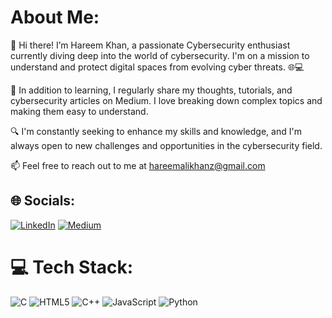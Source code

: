 

# About Me:
👋 Hi there! I’m Hareem Khan, a passionate Cybersecurity enthusiast currently diving deep into the world of cybersecurity. I'm on a mission to understand and protect digital spaces from evolving cyber threats. 🌐💻

📝 In addition to learning, I regularly share my thoughts, tutorials, and cybersecurity articles on Medium. I love breaking down complex topics and making them easy to understand.

🔍 I'm constantly seeking to enhance my skills and knowledge, and I'm always open to new challenges and opportunities in the cybersecurity field.

📫 Feel free to reach out to me at hareemalikhanz@gmail.com 

## 🌐 Socials:
[![LinkedIn](https://img.shields.io/badge/LinkedIn-%230077B5.svg?logo=linkedin&logoColor=white)](https://linkedin.com/in/hareemkhan123) [![Medium](https://img.shields.io/badge/Medium-12100E?logo=medium&logoColor=white)](https://medium.com/@@hareemalikhanz) 

# 💻 Tech Stack:
![C](https://img.shields.io/badge/c-%2300599C.svg?style=for-the-badge&logo=c&logoColor=white) ![HTML5](https://img.shields.io/badge/html5-%23E34F26.svg?style=for-the-badge&logo=html5&logoColor=white) ![C++](https://img.shields.io/badge/c++-%2300599C.svg?style=for-the-badge&logo=c%2B%2B&logoColor=white)  ![JavaScript](https://img.shields.io/badge/javascript-%23323330.svg?style=for-the-badge&logo=javascript&logoColor=%23F7DF1E) ![Python](https://img.shields.io/badge/python-3670A0?style=for-the-badge&logo=python&logoColor=ffdd54) 
